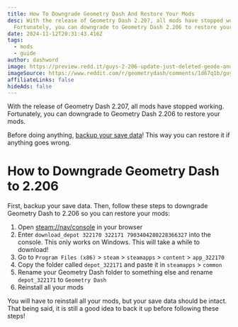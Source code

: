```yaml
---
title: How To Downgrade Geometry Dash And Restore Your Mods
desc: With the release of Geometry Dash 2.207, all mods have stopped working.
  Fortunately, you can downgrade to Geometry Dash 2.206 to restore your mods.
date: 2024-11-12T20:31:43.416Z
tags:
  - mods
  - guide
author: dashword
image: https://preview.redd.it/guys-2-206-update-just-deleted-geode-and-geode-is-not-v0-ad09xnyyz34d1.png?width=1365&format=png&auto=webp&s=9c5055f3cfc8449ffdc4e81ff027d8cb26f34493
imageSource: https://www.reddit.com/r/geometrydash/comments/1d67q1b/guys_2206_update_just_deleted_geode_and_geode_is/?rdt=50696
affiliateLinks: false
hideAds: false
---
```

With the release of Geometry Dash 2.207, all mods have stopped working. Fortunately, you can downgrade to Geometry Dash 2.206 to restore your mods.

Before doing anything, [backup your save data](/posts/backup-gd-data-steam/)! This way you can restore it if anything goes wrong.

# How to Downgrade Geometry Dash to 2.206

First, backup your save data. Then, follow these steps to downgrade Geometry Dash to 2.206 so you can restore your mods:

1. Open [steam://nav/console](steam://nav/console) in your browser
2. Enter `download_depot 322170 322171 7903404280228366327` into the console. This only works on Windows. This will take a while to download!
3. Go to `Program Files (x86)` > `steam` > `steamapps` > `content` > `app_322170`
4. Copy the folder called `depot_322171` and paste it in `steamapps` > `common`
5. Rename your Geometry Dash folder to something else and rename `depot_322171` to `Geometry Dash`
6. Reinstall all your mods

You will have to reinstall all your mods, but your save data should be intact. That being said, it is still a good idea to back it up before following these steps!

